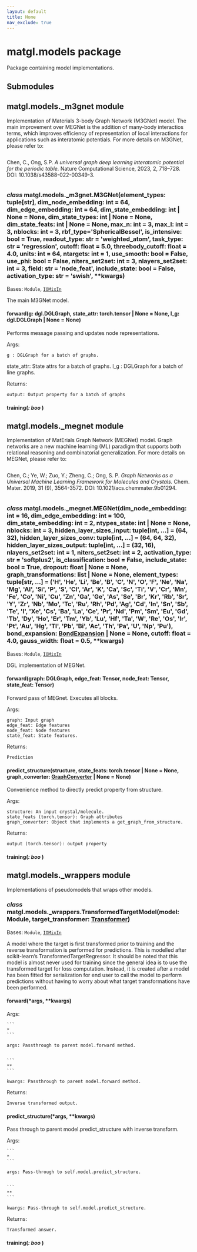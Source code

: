 ```yaml
---
layout: default
title: Home
nav_exclude: true
---
```


# matgl.models package

Package containing model implementations.

## Submodules

## matgl.models._m3gnet module

Implementation of Materials 3-body Graph Network (M3GNet) model. The main improvement over MEGNet is the addition of
many-body interactios terms, which improves efficiency of representation of local interactions for applications such as
interatomic potentials. For more details on M3GNet, please refer to:

```default
```
Chen, C., Ong, S.P. _A universal graph deep learning interatomic potential for the periodic table._ Nature
Computational Science, 2023, 2, 718–728. DOI: 10.1038/s43588-022-00349-3.
```
```


### _class_ matgl.models._m3gnet.M3GNet(element_types: tuple[str], dim_node_embedding: int = 64, dim_edge_embedding: int = 64, dim_state_embedding: int | None = None, dim_state_types: int | None = None, dim_state_feats: int | None = None, max_n: int = 3, max_l: int = 3, nblocks: int = 3, rbf_type='SphericalBessel', is_intensive: bool = True, readout_type: str = 'weighted_atom', task_type: str = 'regression', cutoff: float = 5.0, threebody_cutoff: float = 4.0, units: int = 64, ntargets: int = 1, use_smooth: bool = False, use_phi: bool = False, niters_set2set: int = 3, nlayers_set2set: int = 3, field: str = 'node_feat', include_state: bool = False, activation_type: str = 'swish', \*\*kwargs)
Bases: `Module`, [`IOMixIn`](matgl.utils.md#matgl.utils.io.IOMixIn)

The main M3GNet model.


#### forward(g: dgl.DGLGraph, state_attr: torch.tensor | None = None, l_g: dgl.DGLGraph | None = None)
Performs message passing and updates node representations.

Args:

    g : DGLGraph for a batch of graphs.

state_attr: State attrs for a batch of graphs.
l_g : DGLGraph for a batch of line graphs.

Returns:

    output: Output property for a batch of graphs


#### training(_: boo_ )
## matgl.models._megnet module

Implementation of MatErials Graph Network (MEGNet) model. Graph networks are a new machine learning (ML) paradigm that
supports both relational reasoning and combinatorial generalization. For more details on MEGNet, please refer to:

```default
```
Chen, C.; Ye, W.; Zuo, Y.; Zheng, C.; Ong, S. P. _Graph Networks as a Universal Machine Learning Framework for
Molecules and Crystals._ Chem. Mater. 2019, 31 (9), 3564-3572. DOI: 10.1021/acs.chemmater.9b01294.
```
```


### _class_ matgl.models._megnet.MEGNet(dim_node_embedding: int = 16, dim_edge_embedding: int = 100, dim_state_embedding: int = 2, ntypes_state: int | None = None, nblocks: int = 3, hidden_layer_sizes_input: tuple[int, ...] = (64, 32), hidden_layer_sizes_conv: tuple[int, ...] = (64, 64, 32), hidden_layer_sizes_output: tuple[int, ...] = (32, 16), nlayers_set2set: int = 1, niters_set2set: int = 2, activation_type: str = 'softplus2', is_classification: bool = False, include_state: bool = True, dropout: float | None = None, graph_transformations: list | None = None, element_types: tuple[str, ...] = ('H', 'He', 'Li', 'Be', 'B', 'C', 'N', 'O', 'F', 'Ne', 'Na', 'Mg', 'Al', 'Si', 'P', 'S', 'Cl', 'Ar', 'K', 'Ca', 'Sc', 'Ti', 'V', 'Cr', 'Mn', 'Fe', 'Co', 'Ni', 'Cu', 'Zn', 'Ga', 'Ge', 'As', 'Se', 'Br', 'Kr', 'Rb', 'Sr', 'Y', 'Zr', 'Nb', 'Mo', 'Tc', 'Ru', 'Rh', 'Pd', 'Ag', 'Cd', 'In', 'Sn', 'Sb', 'Te', 'I', 'Xe', 'Cs', 'Ba', 'La', 'Ce', 'Pr', 'Nd', 'Pm', 'Sm', 'Eu', 'Gd', 'Tb', 'Dy', 'Ho', 'Er', 'Tm', 'Yb', 'Lu', 'Hf', 'Ta', 'W', 'Re', 'Os', 'Ir', 'Pt', 'Au', 'Hg', 'Tl', 'Pb', 'Bi', 'Ac', 'Th', 'Pa', 'U', 'Np', 'Pu'), bond_expansion: [BondExpansion](matgl.layers.md#matgl.layers._bond.BondExpansion) | None = None, cutoff: float = 4.0, gauss_width: float = 0.5, \*\*kwargs)
Bases: `Module`, [`IOMixIn`](matgl.utils.md#matgl.utils.io.IOMixIn)

DGL implementation of MEGNet.


#### forward(graph: DGLGraph, edge_feat: Tensor, node_feat: Tensor, state_feat: Tensor)
Forward pass of MEGnet. Executes all blocks.

Args:

    graph: Input graph
    edge_feat: Edge features
    node_feat: Node features
    state_feat: State features.

Returns:

    Prediction


#### predict_structure(structure, state_feats: torch.tensor | None = None, graph_converter: [GraphConverter](matgl.graph.md#matgl.graph.converters.GraphConverter) | None = None)
Convenience method to directly predict property from structure.

Args:

    structure: An input crystal/molecule.
    state_feats (torch.tensor): Graph attributes
    graph_converter: Object that implements a get_graph_from_structure.

Returns:

    output (torch.tensor): output property


#### training(_: boo_ )
## matgl.models._wrappers module

Implementations of pseudomodels that wraps other models.


### _class_ matgl.models._wrappers.TransformedTargetModel(model: Module, target_transformer: [Transformer](matgl.data.md#matgl.data.transformer.Transformer))
Bases: `Module`, [`IOMixIn`](matgl.utils.md#matgl.utils.io.IOMixIn)

A model where the target is first transformed prior to training and the reverse transformation is performed for
predictions. This is modelled after scikit-learn’s TransformedTargetRegressor. It should be noted that this model
is almost never used for training since the general idea is to use the transformed target for loss computation.
Instead, it is created after a model has been fitted for serialization for end user to call the model to perform
predictions without having to worry about what target transformations have been performed.


#### forward(\*args, \*\*kwargs)
Args:

    

    ```
    *
    ```

    args: Passthrough to parent model.forward method.


    ```
    **
    ```

    kwargs: Passthrough to parent model.forward method.

Returns:

    Inverse transformed output.


#### predict_structure(\*args, \*\*kwargs)
Pass through to parent model.predict_structure with inverse transform.

Args:

    

    ```
    *
    ```

    args: Pass-through to self.model.predict_structure.


    ```
    **
    ```

    kwargs: Pass-through to self.model.predict_structure.

Returns:

    Transformed answer.


#### training(_: boo_ )
